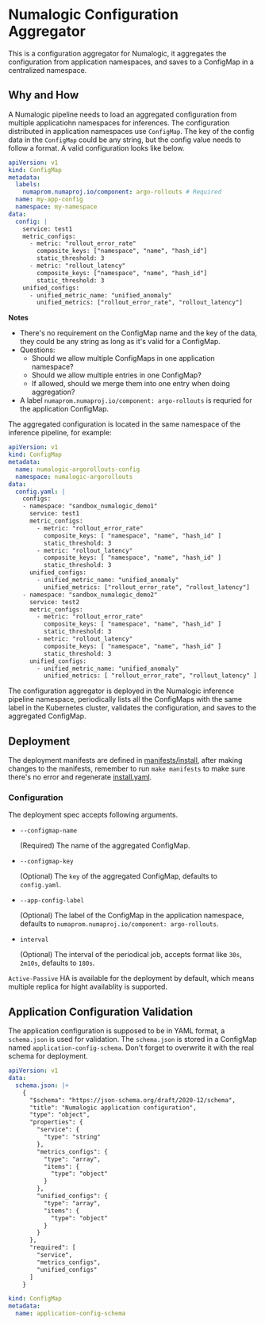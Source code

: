 # Numalogic Configuration Aggregator

This is a configuration aggregator for Numalogic, it aggregates the configuration from application namespaces, and saves to a ConfigMap in a centralized namespace.

## Why and How

A Numalogic pipeline needs to load an aggregated configuration from multiple applicatiohn namespaces for inferences. The configuration distributed in application namespaces use `ConfigMap`. The key of the config data in the `ConfigMap` could be any string, but the config value needs to follow a format. A valid configuration looks like below.

```yaml
apiVersion: v1
kind: ConfigMap
metadata:
  labels:
    numaprom.numaproj.io/component: argo-rollouts # Required
  name: my-app-config
  namespace: my-namespace
data:
  config: |
    service: test1
    metric_configs:
      - metric: "rollout_error_rate"
        composite_keys: ["namespace", "name", "hash_id"]
        static_threshold: 3
      - metric: "rollout_latency"
        composite_keys: ["namespace", "name", "hash_id"]
        static_threshold: 3
    unified_configs:
      - unified_metric_name: "unified_anomaly"
        unified_metrics: ["rollout_error_rate", "rollout_latency"]
```

**Notes**

- There's no requirement on the ConfigMap name and the key of the data, they could be any string as long as it's valid for a ConfigMap.
- Questions:
  - Should we allow multiple ConfigMaps in one application namespace?
  - Should we allow multiple entries in one ConfigMap?
  - If allowed, should we merge them into one entry when doing aggregation?
- A label `numaprom.numaproj.io/component: argo-rollouts` is requried for the application ConfigMap.

The aggregated configuration is located in the same namespace of the inference pipeline, for example:

```yaml
apiVersion: v1
kind: ConfigMap
metadata:
  name: numalogic-argorollouts-config
  namespace: numalogic-argorollouts
data:
  config.yaml: |
    configs:
    - namespace: "sandbox_numalogic_demo1"
      service: test1
      metric_configs:
        - metric: "rollout_error_rate"
          composite_keys: [ "namespace", "name", "hash_id" ]
          static_threshold: 3
        - metric: "rollout_latency"
          composite_keys: [ "namespace", "name", "hash_id" ]
          static_threshold: 3
      unified_configs:
        - unified_metric_name: "unified_anomaly"
          unified_metrics: ["rollout_error_rate", "rollout_latency"]
    - namespace: "sandbox_numalogic_demo2"
      service: test2
      metric_configs:
        - metric: "rollout_error_rate"
          composite_keys: [ "namespace", "name", "hash_id" ]
          static_threshold: 3
        - metric: "rollout_latency"
          composite_keys: [ "namespace", "name", "hash_id" ]
          static_threshold: 3
      unified_configs:
        - unified_metric_name: "unified_anomaly"
          unified_metrics: [ "rollout_error_rate", "rollout_latency" ]
```

The configuration aggregator is deployed in the Numalogic inference pipeline namespace, periodically lists all the ConfigMaps with the same label in the Kubernetes cluster, validates the configuration, and saves to the aggregated ConfigMap.

## Deployment

The deployment manifests are defined in [manifests/install](manifests/install), after making changes to the manifests, remember to run `make manifests` to make sure there's no error and regenerate [install.yaml](manifests/install.yaml).

### Configuration

The deployment spec accepts following arguments.

- `--configmap-name`

  (Required) The name of the aggregated ConfigMap.

- `--configmap-key`

  (Optional) The `key` of the aggregated ConfigMap, defaults to `config.yaml`.

- `--app-config-label`

  (Optional) The label of the ConfigMap in the application namespace, defaults to `numaprom.numaproj.io/component: argo-rollouts`.

- `interval`

  (Optional) The interval of the periodical job, accepts format like `30s`, `2m10s`, defaults to `180s`.

`Active-Passive` HA is available for the deployment by default, which means multiple replica for hight availablity is supported.

## Application Configuration Validation

The application configuration is supposed to be in YAML format, a `schema.json` is used for validation. The `schema.json` is stored in a ConfigMap named `application-config-schema`. Don't forget to overwrite it with the real schema for deployment.

```yaml
apiVersion: v1
data:
  schema.json: |+
    {
      "$schema": "https://json-schema.org/draft/2020-12/schema",
      "title": "Numalogic application configuration",
      "type": "object",
      "properties": {
        "service": {
          "type": "string"
        },
        "metrics_configs": {
          "type": "array",
          "items": {
            "type": "object"
          }
        },
        "unified_configs": {
          "type": "array",
          "items": {
            "type": "object"
          }
        }
      },
      "required": [
        "service",
        "metrics_configs",
        "unified_configs"
      ]
    }

kind: ConfigMap
metadata:
  name: application-config-schema
```
